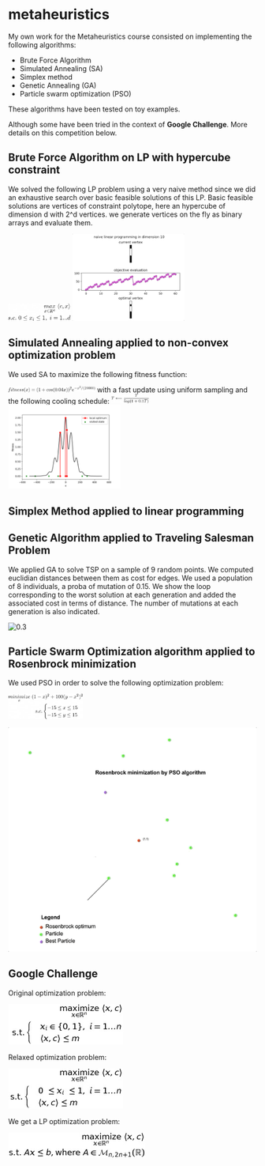 # metaheuristics

My own work for the Metaheuristics course consisted on implementing the following algorithms:
* Brute Force Algorithm
* Simulated Annealing (SA)
* Simplex method
* Genetic Annealing (GA)
* Particle swarm optimization (PSO)

These algorithms have been tested on toy examples. 

Although some have been tried in the context of <strong>Google Challenge</strong>. More details on this competition below.

## Brute Force Algorithm on LP with hypercube constraint

We solved the following LP problem using a very naive method since we did an exhaustive search over basic feasible solutions of this LP. Basic feasible solutions are vertices of constraint polytope, here an hypercube of dimension d with 2^d vertices. we generate vertices on the fly as binary arrays and evaluate them.

<img src="naive_lp_eq.png" width="25%">

<img src="naive_lp.gif" width="45%">

## Simulated Annealing applied to non-convex optimization problem

We used SA to maximize the following fitness function:

<img src="sa_fitness.png" width="35%">
with a fast update using uniform sampling and the following cooling schedule:
<img src="sa_cooling.png" width="15%">

<img src="sa.png" width="45%">

## Simplex Method applied to linear programming

## Genetic Algorithm applied to Traveling Salesman Problem

We applied GA to solve TSP on a sample of 9 random points. We computed euclidian distances between them as cost for edges. We used a population of 8 individuals, a proba of mutation of 0.15. We show the loop corresponding to the worst solution at each generation and added the associated cost in terms of distance. The number of mutations at each generation is also indicated.

![0.3](ga_tsp2.gif)

## Particle Swarm Optimization algorithm applied to Rosenbrock minimization

We used PSO in order to solve the following optimization problem:

<img src="pso_eq.png" width="30%">

![0.3](pso_rosen.gif)

## Google Challenge

Original optimization problem:

![0.3](google_challenge_eq.jpg)

Relaxed optimization problem: 

![0.3](google_challenge_relax_eq.jpg)

We get a LP optimization problem: 

![0.3](google_challenge_can_eq.jpeg)
